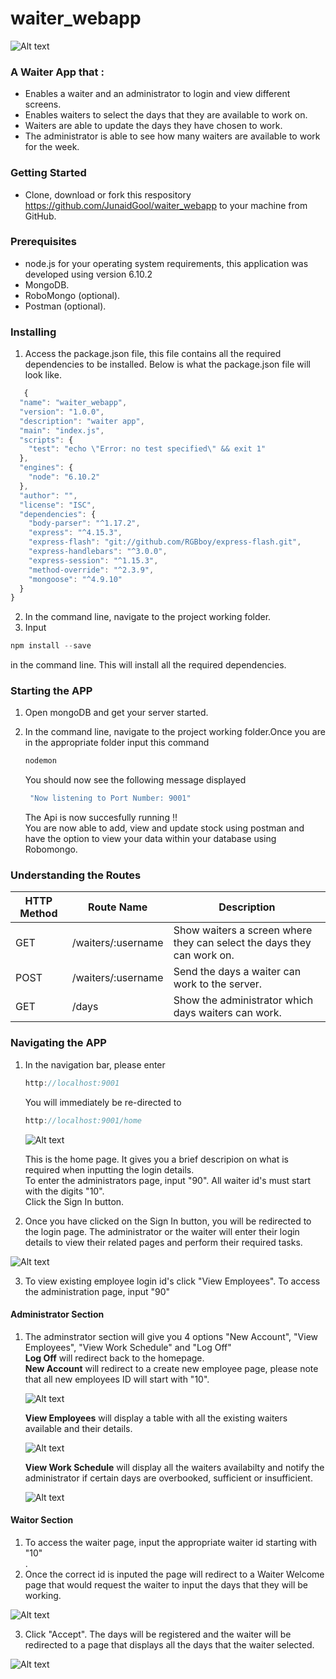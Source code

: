 # waiter_webapp

![Alt text](https://github.com/JunaidGool/waiter_webapp/blob/master/readme_images/waiter_home.GIF)

### A Waiter App that :
* Enables a waiter and an administrator to login and view different screens.
* Enables waiters to select the days that they are available to work on.
* Waiters are able to update the days they have chosen to work.
* The administrator is able to see how many waiters are available to work for the week.

### Getting Started
* Clone, download or fork this respository https://github.com/JunaidGool/waiter_webapp to your machine from GitHub.

### Prerequisites 
* node.js for your operating system requirements, this application was developed using version 6.10.2</br>
* MongoDB.<br/>
* RoboMongo (optional).<br/>
* Postman (optional).

### Installing
1. Access the package.json file, this file contains all the required dependencies to be installed.
   Below is what the package.json file will look like.
```javascript
   {
  "name": "waiter_webapp",
  "version": "1.0.0",
  "description": "waiter app",
  "main": "index.js",
  "scripts": {
    "test": "echo \"Error: no test specified\" && exit 1"
  },
  "engines": {
    "node": "6.10.2"
  },
  "author": "",
  "license": "ISC",
  "dependencies": {
    "body-parser": "^1.17.2",
    "express": "^4.15.3",
    "express-flash": "git://github.com/RGBboy/express-flash.git",
    "express-handlebars": "^3.0.0",
    "express-session": "^1.15.3",
    "method-override": "^2.3.9",
    "mongoose": "^4.9.10"
  }
}
```

2. In the command line, navigate to the project working folder.
3. Input 
```javascript
npm install --save 
```
in the command line. This will install all the required dependencies.<br/>
   
### Starting the APP
1. Open mongoDB and get your server started.<br/>
2. In the command line, navigate to the project working folder.Once you are in the appropriate folder
   input this command
   
   ```javascript 
   nodemon 
   ```
   You should now see the following message displayed<br/>
   ```javascript 
    "Now listening to Port Number: 9001"
    ```
    The Api is now succesfully running !! <br/>
    You are now able to add, view and update stock using postman and have the option to view your data within your database using Robomongo.
    
### Understanding the Routes

HTTP Method | Route Name | Description
------------ | ------------- | ---------
GET | /waiters/:username	 	  | Show waiters a screen where they can select the days they can work on.
POST | /waiters/:username		 	  | Send the days a waiter can work to the server.
GET | /days 	  | Show the administrator which days waiters can work.

### Navigating the APP
1. In the navigation bar, please enter 
   ```javascript 
   http://localhost:9001
   ```
   You will immediately be re-directed to 
   ```javascript 
   http://localhost:9001/home
   ```
   ![Alt text](https://github.com/JunaidGool/waiter_webapp/blob/master/readme_images/waiter_home.GIF)
   
   This is the home page. It gives you a brief descripion on what is required when inputting the login details.<br/>
   To enter the administrators page, input "90". All waiter id's must start with the digits "10". <br/>
   Click the Sign In button.
   
2. Once you have clicked on the Sign In button, you will be redirected to the login page. The administrator or the waiter will enter their login details to view their related pages and perform their required tasks.<br/>

![Alt text](https://github.com/JunaidGool/waiter_webapp/blob/master/readme_images/login.GIF)

3. To view existing employee login id's click "View Employees". To access the administration page, input "90"

#### Administrator Section
1. The adminstrator section will give you 4 options "New Account", "View Employees", "View Work Schedule" and "Log Off"<br/>
   **Log Off** will redirect back to the homepage.<br/>
   **New Account** will redirect to a create new employee page, please note that all new employees ID will start with "10". <br/>
   
   ![Alt text](https://github.com/JunaidGool/waiter_webapp/blob/master/readme_images/createNewAccount.GIF)
   
   **View Employees** will display a table with all the existing waiters available and their details. <br/>
   
   ![Alt text](https://github.com/JunaidGool/waiter_webapp/blob/master/readme_images/existingID's.GIF)
   
   **View Work Schedule** will display all the waiters availabilty and notify the administrator if certain days are overbooked, sufficient or insufficient.
   
   ![Alt text](https://github.com/JunaidGool/waiter_webapp/blob/master/readme_images/schedule.GIF)
   
#### Waitor Section
1. To access the waiter page, input the appropriate waiter id starting with "10"<br/>.
2. Once the correct id is inputed the page will redirect to a Waiter Welcome page that would request the waiter to input the days that they will be working.<br/>

![Alt text](https://github.com/JunaidGool/waiter_webapp/blob/master/readme_images/checkbox.GIF)


3. Click "Accept". The days will be registered and the waiter will be redirected to a page that displays all the days that the waiter selected.

![Alt text](https://github.com/JunaidGool/waiter_webapp/blob/master/readme_images/existingID's.GIF)












